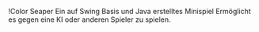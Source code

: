 !Color Seaper
Ein auf Swing Basis und Java erstelltes Minispiel
Ermöglicht es gegen eine KI oder anderen Spieler zu spielen.
